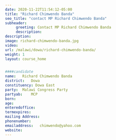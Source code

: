 ```yaml
---
date: 2020-11-22T11:54:12-05:00
title: "Richard Chimwendo Banda"
seo_title: "contact MP Richard Chimwendo Banda"
subheader:
     greeting: Contact MP Richard Chimwendo Banda
     description: 
description: 
image: richard-chimwendo-banda.jpg
video: 
url: /malawi/dowa/richard-chimwendo-banda/
weight: 1
layout: course_home


####candidate
name:	Richard Chimwendo Banda
district:	Dowa
constituency: Dowa East
party:	Malawi Congress Party
partyab:	MCP
born:
age: 
enteredoffice:	
termexpires:	
mailing Address:
phonenumber:	
emailaddress:	chimwendo@yahoo.com
website:	
---
```


